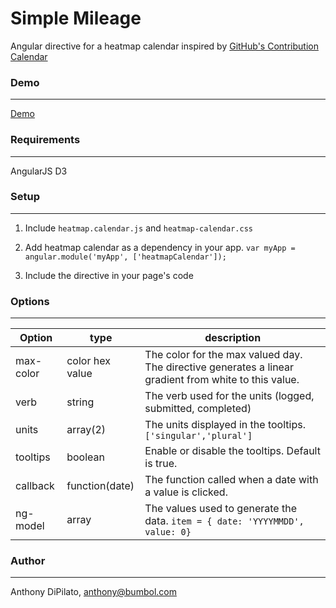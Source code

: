 # Simple Mileage
Angular directive for a heatmap calendar inspired by [GitHub's Contribution Calendar](https://help.github.com/articles/viewing-contributions-on-your-profile/#contributions-calendar)

### Demo
-----------------
[Demo](https://jsfiddle.net/Anthony780/L71r6fy3/)  

### Requirements
-----------------
AngularJS
D3

### Setup
-----------------
1. Include `heatmap.calendar.js` and `heatmap-calendar.css`

2. Add heatmap calendar as a dependency in your app.
`var myApp = angular.module('myApp', ['heatmapCalendar']);` 

3. Include the directive in your page's code
<heatmap-calendar 
        max-color="#144592" 
        verb="logged" 
        units="['mile','miles']" 
        tooltips="true" 
        callback="clicked(date)" 
        ng-model="values">
</heatmap-calendar>

### Options
-----------------


| Option        | type           | description  |
| ------------- | ------------- | ----- |
| max-color | color hex value | The color for the max valued day. The directive generates a linear gradient from white to this value. |
| verb | string | The verb used for the units (logged, submitted, completed) |
| units | array(2) | The units displayed in the tooltips. `['singular','plural']`|
| tooltips | boolean | Enable or disable the tooltips. Default is true. |
| callback | function(date) | The function called when a date with a value is clicked. | 
| ng-model | array | The values used to generate the data. `item = { date: 'YYYYMMDD', value: 0}` |



### Author
-----------------
Anthony DiPilato, anthony@bumbol.com
